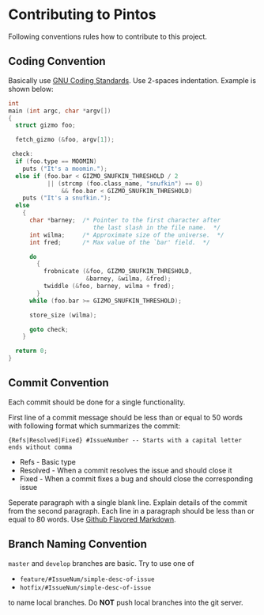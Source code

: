 # Contributing to Pintos

Following conventions rules how to contribute to this project.

## Coding Convention

Basically use [GNU Coding Standards](https://en.wikipedia.org/wiki/GNU_coding_standards). Use 2-spaces indentation. Example is shown below:

```c
int
main (int argc, char *argv[])
{
  struct gizmo foo;

  fetch_gizmo (&foo, argv[1]);

 check:
  if (foo.type == MOOMIN)
    puts ("It's a moomin.");
  else if (foo.bar < GIZMO_SNUFKIN_THRESHOLD / 2
           || (strcmp (foo.class_name, "snufkin") == 0)
               && foo.bar < GIZMO_SNUFKIN_THRESHOLD)
    puts ("It's a snufkin.");
  else
    {
      char *barney;  /* Pointer to the first character after
                        the last slash in the file name.  */
      int wilma;     /* Approximate size of the universe.  */
      int fred;      /* Max value of the `bar' field.  */

      do
        {
          frobnicate (&foo, GIZMO_SNUFKIN_THRESHOLD,
                      &barney, &wilma, &fred);
          twiddle (&foo, barney, wilma + fred);
        }
      while (foo.bar >= GIZMO_SNUFKIN_THRESHOLD);

      store_size (wilma);

      goto check;
    }

  return 0;
}

```

## Commit Convention

Each commit should be done for a single functionality.

First line of a commit message should be less than or equal to 50 words with
following format which summarizes the commit:

```
{Refs|Resolved|Fixed} #IssueNumber -- Starts with a capital letter ends without comma
```

- Refs - Basic type
- Resolved - When a commit resolves the issue and should close it
- Fixed - When a commit fixes a bug and should close the corresponding issue

Seperate paragraph with a single blank line. Explain details of the commit from
the second paragraph. Each line in a paragraph should be less than or equal to
80 words. Use [Github Flavored Markdown](https://guides.github.com/features/mastering-markdown/#GitHub-flavored-markdown).

## Branch Naming Convention

`master` and `develop` branches are basic. Try to use one of

- `feature/#IssueNum/simple-desc-of-issue`
- `hotfix/#IssueNum/simple-desc-of-issue`

to name local branches. Do **NOT** push local branches into the git server.
